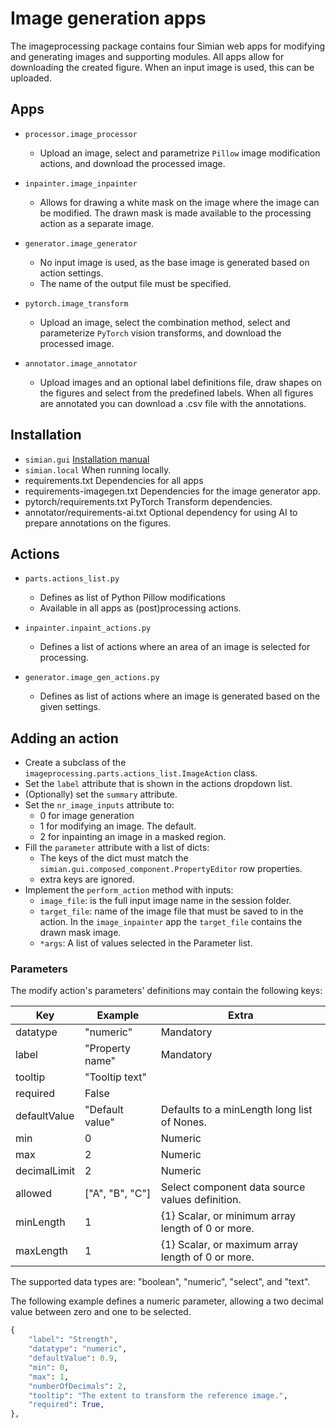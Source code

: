 # Image generation apps

The imageprocessing package contains four Simian web apps for modifying and generating images and supporting modules. All apps allow for downloading the created figure. When an input image is used, this can be uploaded.


## Apps

- `processor.image_processor`

  - Upload an image, select and parametrize `Pillow` image modification actions, and download the processed image.

- `inpainter.image_inpainter`
  
  - Allows for drawing a white mask on the image where the image can be modified. The drawn mask is made available to the processing action as a separate image.

- `generator.image_generator`

  - No input image is used, as the base image is generated based on action settings.
  - The name of the output file must be specified.
  
- `pytorch.image_transform`

  - Upload an image, select the combination method, select and parameterize `PyTorch` vision transforms, and download the processed image.

- `annotator.image_annotator`

  - Upload images and an optional label definitions file, draw shapes on the figures and select from the predefined labels. When all figures are annotated you can download a .csv file with the annotations.


## Installation

- `simian.gui`                      [Installation manual](doc.simiansuite.com/simian-gui/setup/python.html)
- `simian.local`                    When running locally.
- requirements.txt                  Dependencies for all apps
- requirements-imagegen.txt         Dependencies for the image generator app.
- pytorch/requirements.txt          PyTorch Transform dependencies.
- annotator/requirements-ai.txt     Optional dependency for using AI to prepare annotations on the figures.


## Actions

- `parts.actions_list.py`

  - Defines as list of Python Pillow modifications
  - Available in all apps as (post)processing actions.

- `inpainter.inpaint_actions.py`

  - Defines a list of actions where an area of an image is selected for processing.

- `generator.image_gen_actions.py`

  - Defines as list of actions where an image is generated based on the given settings.

## Adding an action

- Create a subclass of the `imageprocessing.parts.actions_list.ImageAction` class.
- Set the `label` attribute that is shown in the actions dropdown list.
- (Optionally) set the `summary` attribute.
- Set the `nr_image_inputs` attribute to:
  - 0 for image generation
  - 1 for modifying an image. The default.
  - 2 for inpainting an image in a masked region.
- Fill the `parameter` attribute with a list of dicts:
  - The keys of the dict must match the `simian.gui.composed_component.PropertyEditor` row properties.
  - extra keys are ignored.
- Implement the `perform_action` method with inputs:
  - `image_file`:  is the full input image name in the session folder.
  - `target_file`: name of the image file that must be saved to in the action. In the `image_inpainter` app the `target_file` contains the drawn mask image.
  - `*args`: A list of values selected in the Parameter list.

### Parameters

The modify action's parameters' definitions may contain the following keys:

| Key          | Example             | Extra                                              |
|--------------|---------------------|----------------------------------------------------|
| datatype     | "numeric"           | Mandatory                                          |
| label        | "Property name"     | Mandatory                                          |
| tooltip      | "Tooltip text"      |                                                    |
| required     | False               |                                                    |
| defaultValue | "Default value"     | Defaults to a minLength long list of Nones.        |
| min          | 0                   | Numeric                                            |
| max          | 2                   | Numeric                                            |
| decimalLimit | 2                   | Numeric                                            |
| allowed      | ["A", "B", "C"]     | Select component data source values definition.    |
| minLength    | 1                   | {1} Scalar, or minimum array length of 0 or more.  |
| maxLength    | 1                   | {1} Scalar, or maximum array length of 0 or more.  |

The supported data types are: "boolean", "numeric", "select", and "text".

The following example defines a numeric parameter, allowing a two decimal value between zero and one to be selected.

```python
{
    "label": "Strength",
    "datatype": "numeric",
    "defaultValue": 0.9,
    "min": 0,
    "max": 1,
    "numberOfDecimals": 2,
    "tooltip": "The extent to transform the reference image.",
    "required": True,
},
```
